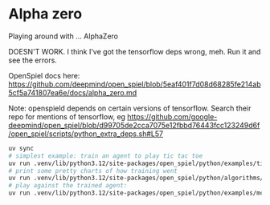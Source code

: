# Alpha zero

Playing around with ... AlphaZero

DOESN'T WORK. I think I've got the tensorflow deps wrong, meh. Run it and see
the errors.

OpenSpiel docs here: https://github.com/deepmind/open_spiel/blob/5eaf401f7d08d68285fe214ab5cf5a741807ea6e/docs/alpha_zero.md

Note: openspield depends on certain versions of tensorflow. Search their repo
for mentions of tensorflow, eg https://github.com/google-deepmind/open_spiel/blob/d99705de2cca7075e12fbbd76443fcc123249d6f/open_spiel/scripts/python_extra_deps.sh#L57

```sh
uv sync
# simplest example: train an agent to play tic tac toe
uv run .venv/lib/python3.12/site-packages/open_spiel/python/examples/tic_tac_toe_alpha_zero.py --path ttt_model
# print some pretty charts of how training went
uv run .venv/lib/python3.12/site-packages/open_spiel/python/algorithms/alpha_zero/analysis.py --path ttt_model
# play against the trained agent:
uv run .venv/lib/python3.12/site-packages/open_spiel/python/examples/mcts.py --game=tic_tac_toe --player1=human --player2=az --az_path ttt_model/checkpoint-25
```

